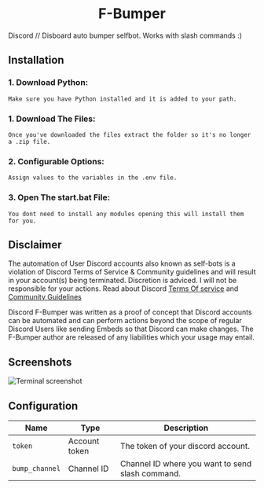 <h1 align="center">
  F-Bumper
</h1>



Discord // Disboard auto bumper selfbot. Works with slash commands :)



## Installation

### 1. Download Python:

```
Make sure you have Python installed and it is added to your path.
```
### 1. Download The Files:

```
Once you've downloaded the files extract the folder so it's no longer a .zip file.
```
### 2. Configurable Options:

```
Assign values to the variables in the .env file.
```
### 3. Open The start.bat File:

```
You dont need to install any modules opening this will install them for you.
```



## Disclaimer 
 The automation of User Discord accounts also known as self-bots is a violation of Discord Terms of Service & Community guidelines and will result in your account(s) being terminated. Discretion is adviced. I will not be responsible for your actions. Read about Discord [Terms Of service](https://discord.com/terms) and [Community Guidelines](https://discord.com/guidelines)
 
Discord F-Bumper was written as a proof of concept that Discord accounts can be automated and can perform actions beyond the scope of regular Discord Users like sending Embeds so that Discord can make changes. The F-Bumper author are released of any liabilities which your usage may entail. 






## Screenshots

![Terminal screenshot](https://am4pap001files.storage.live.com/y4m9YTUoH5YH426uo_uVinZPBIKnbSSTa9wN12N_gC8FJfx0P3U6T3SgZ1vNTpOc6HUn_5r1IpBoVdV8PvjCuPY2emq3nM6KB5SoJ9M0HLCcrC-baDajeEwLfszPPN3gMEhFM5p_PRHkcM21k7eOxWH1iPmHBVLJ-CbfTXvYsMlfrVv1g_rT8Mdd6LJuDuIP4de?encodeFailures=1&width=1482&height=793)


## Configuration

| Name | Type | Description | 
| ---  | ---  | ---         |
| `token` | Account token | The token of your discord account.
| `bump_channel` | Channel ID | Channel ID where you want to send slash command.


